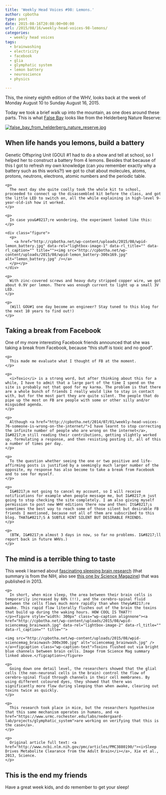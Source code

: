```yaml
---
title: 'Weekly Head Voices #98: Lemons.'
author: cpbotha
type: post
date: 2015-08-16T20:08:00+00:00
url: /2015/08/16/weekly-head-voices-98-lemons/
categories:
  - weekly head voices
tags:
  - brainwashing
  - electricity
  - facebook
  - glia
  - glymphatic system
  - lemon battery
  - neuroscience
  - physics

---
```

This, the ninety eighth edition of the WHV, looks back at the week of Monday August 10 to Sunday August 16, 2015. 

Today we took a brief walk up into the mountain, as one does around these parts. This is what [False Bay][1] looks like from the Helderberg Nature Reserve: 

<div class="figure">
  <p>
    <a href="http://cpbotha.net/wp-content/uploads/2015/08/wpid-false_bay_from_helderberg_nature_reserve.jpg" data-rel="lightbox-image-0" data-rl_title="" data-rl_caption="" title=""><img src="http://cpbotha.net/wp-content/uploads/2015/08/wpid-false_bay_from_helderberg_nature_reserve-300x73.jpg" alt="false_bay_from_helderberg_nature_reserve.jpg" /></a>
  </p></p>
</div>

<div id="outline-container-sec-1" class="outline-2">
  <h2 id="sec-1">
    When life hands you lemons, build a battery
  </h2>
  
  <div class="outline-text-2" id="text-1">
    <p>
      Genetic Offspring Unit (GOU) #1 had to do a show and tell at school, so I helped her to construct a battery from 4 lemons. Besides that because of this I got to refresh my own knowledge (can <i>you</i> remember exactly why a battery such as this works?!) we got to chat about molecules, atoms, protons, neutrons, electrons, atomic numbers and the periodic table.
    </p>
    
    <p>
      The next day she quite coolly took the whole kit to school, proceeded to connect up the disassembled kit before the class, and got the little LED to switch on, all the while explaining in high-level 9-year-old-ish how it worked.
    </p>
    
    <p>
      In case you&#8217;re wondering, the experiment looked like this:
    </p>
    
    <div class="figure">
      <p>
        <a href="http://cpbotha.net/wp-content/uploads/2015/08/wpid-lemon_battery.jpg" data-rel="lightbox-image-1" data-rl_title="" data-rl_caption="" title=""><img src="http://cpbotha.net/wp-content/uploads/2015/08/wpid-lemon_battery-300x169.jpg" alt="lemon_battery.jpg" /></a>
      </p></p>
    </div>
    
    <p>
      With zinc-covered screws and heavy duty stripped copper wire, we got about 0.9V per lemon. There was enough current to light up a small 3V LED.
    </p>
    
    <p>
      (Will GOU#1 one day become an engineer? Stay tuned to this blog for the next 10 years to find out!)
    </p>
  </div>
</div>

<div id="outline-container-sec-2" class="outline-2">
  <h2 id="sec-2">
    Taking a break from Facebook
  </h2>
  
  <div class="outline-text-2" id="text-2">
    <p>
      One of my more interesting Facebook friends announced that she was taking a break from Facebook, because &#8220;this stuff is toxic and no good&#8221;.
    </p>
    
    <p>
      This made me evaluate what I thought of FB at the moment.
    </p>
    
    <p>
      <i>Toxic</i> is a strong word, but after thinking about this for a while, I have to admit that a large part of the time I spend on the site is probably not that good for my karma. The problem is that there are a whole bunch of friends I really would like to stay in contact with, but for the most part they are quite silent. The people that do pipe up the most on FB are people with some or other silly and/or misguided agenda.
    </p>
    
    <p>
      Although <a href="http://cpbotha.net/2014/07/01/weekly-head-voices-76-someone-is-wrong-on-the-internet/">I have learnt to stop correcting the infinite number of people who are wrong on the internet</a>, I&#8217;m still reading their contributions, getting slightly worked up, formulating a response, and then resisting posting it, all of this a number of times per day.
    </p>
    
    <p>
      To the question whether seeing the one or two positive and life-affirming posts is justified by a seemingly much larger number of the opposite, my response has also become to take a break from Facebook and to see for myself.
    </p>
    
    <p>
      I&#8217;m not going to cancel my account, so I will receive notifications for example when people message me, but I&#8217;m just going to stop checking the site completely. I am also giving myself permission to post new WHV editions there now and then: It&#8217;s sometimes the best way to reach some of those silent but desirable FB friends I mentioned, because not all of them are subscribed to this blog. THAT&#8217;S A SUBTLE HINT SILENT BUT DESIRABLE FRIENDS.
    </p>
    
    <p>
      (BTW, I&#8217;m almost 3 days in now, so far no problems. I&#8217;ll report back in future WHVs.)
    </p>
  </div>
</div>

<div id="outline-container-sec-3" class="outline-2">
  <h2 id="sec-3">
    The mind is a terrible thing to taste
  </h2>
  
  <div class="outline-text-2" id="text-3">
    <p>
      This week I learned about <a href="http://www.nih.gov/researchmatters/october2013/10282013clear.htm">fascinating sleeping brain research</a> (that summary is from the NIH, also see <a href="http://news.sciencemag.org/brain-behavior/2013/10/sleep-ultimate-brainwasher">this one by Science Magazine</a>) that was published in 2013.
    </p>
    
    <p>
      In short, when mice sleep, the area between their brain cells is temporarily increased by 60% (!!), and the cerebro-spinal fluid between the cells flows much more rapidly than when they&#8217;re awake. This rapid flow literally flushes out of the brain the toxins that build up during the waking hours. HOW COOL IS THAT?!
    </p><figure style="width: 300px" class="wp-caption alignnone"><a href="http://cpbotha.net/wp-content/uploads/2015/08/wpid-sciencemag_brainwash.jpg" data-rel="lightbox-image-2" data-rl_title="" data-rl_caption="" title="">
    
    <img src="http://cpbotha.net/wp-content/uploads/2015/08/wpid-sciencemag_brainwash-300x300.jpg" alt="sciencemag_brainwash.jpg" /></a><figcaption class="wp-caption-text">Toxins flushed out via bright blue channels between brain cells. Image from Science Mag summary linked above.</figcaption></figure> 
    
    <p>
      Going down one detail level, the researchers showed that the glial cells (the non-neuronal cells in the brain) control the flow of cerebro-spinal fluid through channels in their cell membranes. By using different coloured dyes, they showed that there was significantly more flow during sleeping than when awake, clearing out toxins twice as quickly.
    </p>
    
    <p>
      This research took place in mice, but the researchers hypothesise that this same mechanism operates in humans, and <a href="https://www.urmc.rochester.edu/labs/nedergaard-lab/projects/glymphatic_system">are working on verifying that this is the case</a>.
    </p>
    
    <p>
      Original article full text: <a href="http://www.ncbi.nlm.nih.gov/pmc/articles/PMC3880190/"><i>Sleep Drives Metabolite Clearance from the Adult Brain</i></a>, Xie et al., 2013, Science.
    </p>
  </div>
</div>

<div id="outline-container-sec-4" class="outline-2">
  <h2 id="sec-4">
    This is the end my friends
  </h2>
  
  <div class="outline-text-2" id="text-4">
    <p>
      Have a great week kids, and do remember to get your sleep!
    </p>
  </div>
</div>

 [1]: https://en.wikipedia.org/wiki/False_Bay
